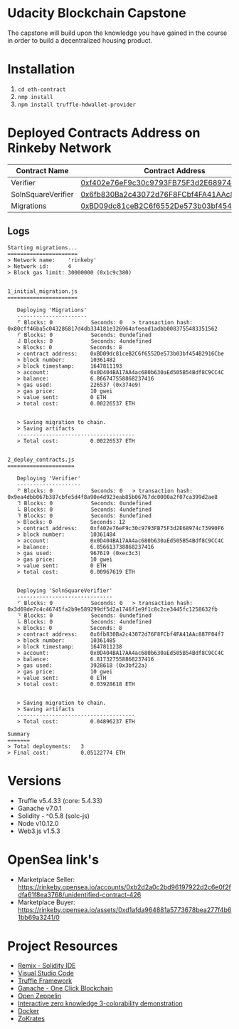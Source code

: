 # Udacity Blockchain Capstone

The capstone will build upon the knowledge you have gained in the course in order to build a decentralized housing product. 

# Installation

 1. `cd eth-contract`
 2. `nmp install`
 3. `npm install truffle-hdwallet-provider`

 # Deployed Contracts Address on Rinkeby Network

| Contract Name | Contract Address |
| ------------- | ------------- |
| Verifier | [0xf402e76eF9c30c9793FB75F3d2E68974c73990F6](https://rinkeby.etherscan.io/address/0xf402e76eF9c30c9793FB75F3d2E68974c73990F6) |
| SolnSquareVerifier | [0x6fb830Ba2c43072d76F8FCbf4FA41AAc887F04f7](https://rinkeby.etherscan.io/address/0x6fb830Ba2c43072d76F8FCbf4FA41AAc887F04f7) |
| Migrations | [0xBD09dc81ceB2C6f6552De573b03bf454B2916Cbe](https://rinkeby.etherscan.io/address/0xBD09dc81ceB2C6f6552De573b03bf454B2916Cbe) |

## Logs
```
Starting migrations...
======================
> Network name:    'rinkeby'
> Network id:      4
> Block gas limit: 30000000 (0x1c9c380)


1_initial_migration.js
======================

   Deploying 'Migrations'
   ----------------------
   ⠋ Blocks: 0            Seconds: 0   > transaction hash:    0x80cff46ba5c043286817d4db334181e326964afeead1adbb0083755483351562
   ⠏ Blocks: 0            Seconds: 0undefined
   ⠼ Blocks: 0            Seconds: 4undefined
   > Blocks: 0            Seconds: 8
   > contract address:    0xBD09dc81ceB2C6f6552De573b03bf454B2916Cbe
   > block number:        10361482
   > block timestamp:     1647811193
   > account:             0x0D404BA17AA4ac680b630aEd505B54Bdf8C9CC4C
   > balance:             6.866747558868237416
   > gas used:            226537 (0x374e9)
   > gas price:           10 gwei
   > value sent:          0 ETH
   > total cost:          0.00226537 ETH


   > Saving migration to chain.
   > Saving artifacts
   -------------------------------------
   > Total cost:          0.00226537 ETH


2_deploy_contracts.js
=====================

   Deploying 'Verifier'
   --------------------
   ⠋ Blocks: 0            Seconds: 0   > transaction hash:    0x9ea4dbb067b387cbfe5d4f8a90e4d923eab85b06767dc0000a2f07ca399d2ae8
   ⠹ Blocks: 0            Seconds: 0undefined
   ⠧ Blocks: 0            Seconds: 4undefined
   ⠹ Blocks: 0            Seconds: 8undefined
   > Blocks: 0            Seconds: 12
   > contract address:    0xf402e76eF9c30c9793FB75F3d2E68974c73990F6
   > block number:        10361484
   > account:             0x0D404BA17AA4ac680b630aEd505B54Bdf8C9CC4C
   > balance:             6.856613738868237416
   > gas used:            967619 (0xec3c3)
   > gas price:           10 gwei
   > value sent:          0 ETH
   > total cost:          0.00967619 ETH


   Deploying 'SolnSquareVerifier'
   ------------------------------
   ⠋ Blocks: 0            Seconds: 0   > transaction hash:    0x3d69de7c4c46745fa2b9e589299df5d2a1746f1e9f1c8c2ce3445fc1258632fb
   ⠙ Blocks: 0            Seconds: 0undefined
   ⠧ Blocks: 0            Seconds: 4undefined
   > Blocks: 0            Seconds: 8
   > contract address:    0x6fb830Ba2c43072d76F8FCbf4FA41AAc887F04f7
   > block number:        10361485
   > block timestamp:     1647811238
   > account:             0x0D404BA17AA4ac680b630aEd505B54Bdf8C9CC4C
   > balance:             6.817327558868237416
   > gas used:            3928618 (0x3bf22a)
   > gas price:           10 gwei
   > value sent:          0 ETH
   > total cost:          0.03928618 ETH


   > Saving migration to chain.
   > Saving artifacts
   -------------------------------------
   > Total cost:          0.04896237 ETH

Summary
=======
> Total deployments:   3
> Final cost:          0.05122774 ETH
```


# Versions
- Truffle v5.4.33 (core: 5.4.33)
- Ganache v7.0.1
- Solidity - ^0.5.8 (solc-js)
- Node v10.12.0
- Web3.js v1.5.3

# OpenSea link's
 * Marketplace Seller: https://rinkeby.opensea.io/accounts/0xb2d2a0c2bd96197922d2c6e0f2fdfa61f8ea3768/unidentified-contract-426
 * Marketplace Buyer: https://rinkeby.opensea.io/assets/0xd1afda964881a5773678bea277f4b61bb69a3241/0

# Project Resources

* [Remix - Solidity IDE](https://remix.ethereum.org/)
* [Visual Studio Code](https://code.visualstudio.com/)
* [Truffle Framework](https://truffleframework.com/)
* [Ganache - One Click Blockchain](https://truffleframework.com/ganache)
* [Open Zeppelin ](https://openzeppelin.org/)
* [Interactive zero knowledge 3-colorability demonstration](http://web.mit.edu/~ezyang/Public/graph/svg.html)
* [Docker](https://docs.docker.com/install/)
* [ZoKrates](https://github.com/Zokrates/ZoKrates)
